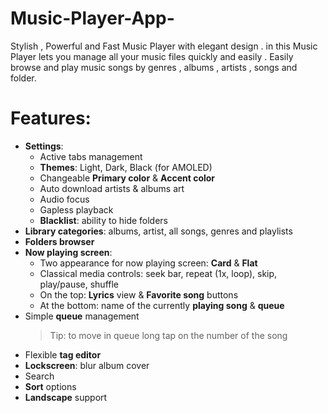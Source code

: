 # Music-Player-App-


Stylish , Powerful and Fast Music Player with elegant design . in this  Music Player lets you manage all your music files quickly and easily . Easily browse and play music songs by genres , albums , artists , songs and folder.
# Features:

- **Settings**:
  - Active tabs management
  - **Themes**: Light, Dark, Black (for AMOLED)
  - Changeable **Primary color** & **Accent color**
  - Auto download artists & albums art
  - Audio focus
  - Gapless playback
  - **Blacklist**: ability to hide folders
- **Library categories**: albums, artist, all songs, genres and playlists
- **Folders browser**
- **Now playing screen**:
  - Two appearance for now playing screen: **Card** & **Flat**
  - Classical media controls: seek bar, repeat (1x, loop), skip, play/pause, shuffle
  - On the top: **Lyrics** view & **Favorite song** buttons
  - At the bottom: name of the currently **playing song** & **queue**
- Simple **queue** management
  > Tip: to move in queue long tap on the number of the song
- Flexible **tag editor**
- **Lockscreen**: blur album cover
- Search
- **Sort** options
- **Landscape** support
